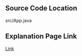 ## Source Code Location

src/App.java

## Explanation Page Link

[Link](https://lunareclipse000.wordpress.com/2023/12/13/10871/)